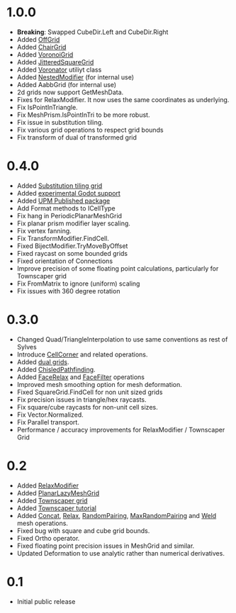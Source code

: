 # 1.0.0
* **Breaking**: Swapped CubeDir.Left and CubeDir.Right
* Added [OffGrid](grids/offgrid.md)
* Added [ChairGrid](grids/substitutiontilinggrid.md)
* Added [VoronoiGrid](grids/voronoigrid.md)
* Added [JitteredSquareGrid](grids/jitteredsquaregrid.md)
* Added [Voronator](xref:Sylves.Voronator) utiliyt class
* Added [NestedModifier](xref:Sylves.NestedModifier) (for internal use)
* Added AabbGrid (for internal use)
* 2d grids now support GetMeshData.
* Fixes for RelaxModifier. It now uses the same coordinates as underlying.
* Fix IsPointInTriangle.
* Fix MeshPrism.IsPointInTri to be more robust.
* Fix issue in substitution tiling.
* Fix various grid operations to respect grid bounds
* Fix transform of dual of transformed grid


# 0.4.0
* Added [Substitution tiling grid](grids/substitutiontilinggrid.md)
* Added [experimental Godot support](tutorials/getting_started_godot.md)
* Added [UPM Published package](tutorials/getting_started_unity.md#install-from-upm)
* Add Format methods to ICellType
* Fix hang in PeriodicPlanarMeshGrid
* Fix planar prism modifier layer scaling.
* Fix vertex fanning.
* Fix TransformModifier.FindCell.
* Fixed BijectModifier.TryMoveByOffset
* Fixed raycast on some bounded grids
* Fixed orientation of Connections
* Improve precision of some floating point calculations, particularly for Townscaper grid
* Fix FromMatrix to ignore (uniform) scaling
* Fix issues with 360 degree rotation

# 0.3.0
* Changed Quad/TriangleInterpolation to use same conventions as rest of Sylves
* Introduce [CellCorner](xref:Sylves.CellCorner) and related operations.
* Added [dual grids](concepts/dual.md).
* Added [ChisledPathfinding](xref:Sylves.ChisledPathfinding).
* Added [FaceRelax](xref:Sylves.MeshDataOperations.FaceRelax(Sylves.MeshData,System.Int32)) and [FaceFilter](xref:Sylves.MeshDataOperations.FaceFilter(Sylves.MeshData,System.Func{Sylves.MeshUtils.Face,System.Int32,System.Boolean})) operations
* Improved mesh smoothing option for mesh deformation.
* Fixed SquareGrid.FindCell for non unit sized grids
* Fix precision issues in triangle/hex raycasts.
* Fix square/cube raycasts for non-unit cell sizes.
* Fix Vector.Normalized.
* Fix Parallel transport.
* Performance / accuracy improvements for RelaxModifier / Townscaper Grid

# 0.2

* Added [RelaxModifier](modifiers/relaxmodifier.md)
* Added [PlanarLazyMeshGrid](grids/planarlazymeshgrid.md)
* Added [Townscaper grid](xref:Sylves.TownscaperGrid)
* Added [Townscaper tutorial](tutorials/townscaper.md)
* Added [Concat](xref:Sylves.MeshDataOperations.Concat(System.Collections.Generic.IEnumerable{Sylves.MeshData},System.Collections.Generic.List{System.Int32[]}@)), [Relax](xref:Sylves.MeshDataOperations.Relax(Sylves.MeshData,System.Int32)), [RandomPairing](xref:Sylves.MeshDataOperations.RandomPairing(Sylves.MeshData,System.Func{System.Double})), [MaxRandomPairing](xref:Sylves.MeshDataOperations.MaxRandomPairing(Sylves.MeshData,System.Func{System.Double})) and [Weld](xref:Sylves.MeshDataOperations.Weld(Sylves.MeshData,System.Single)) mesh operations.
* Fixed bug with square and cube grid bounds.
* Fixed Ortho operator.
* Fixed floating point precision issues in MeshGrid and similar.
* Updated Deformation to use analytic rather than numerical derivatives.

# 0.1

* Initial public release